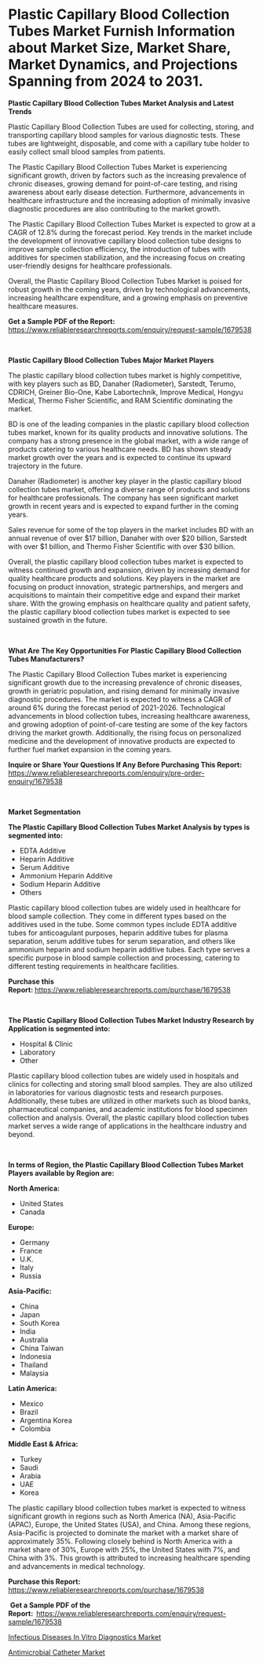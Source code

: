 <p><h1>Plastic Capillary Blood Collection Tubes Market Furnish Information about Market Size, Market Share, Market Dynamics, and Projections Spanning from 2024 to 2031.</h1></p><p><strong>Plastic Capillary Blood Collection Tubes Market Analysis and Latest Trends</strong></p>
<p><p>Plastic Capillary Blood Collection Tubes are used for collecting, storing, and transporting capillary blood samples for various diagnostic tests. These tubes are lightweight, disposable, and come with a capillary tube holder to easily collect small blood samples from patients.</p><p>The Plastic Capillary Blood Collection Tubes Market is experiencing significant growth, driven by factors such as the increasing prevalence of chronic diseases, growing demand for point-of-care testing, and rising awareness about early disease detection. Furthermore, advancements in healthcare infrastructure and the increasing adoption of minimally invasive diagnostic procedures are also contributing to the market growth.</p><p>The Plastic Capillary Blood Collection Tubes Market is expected to grow at a CAGR of 12.8% during the forecast period. Key trends in the market include the development of innovative capillary blood collection tube designs to improve sample collection efficiency, the introduction of tubes with additives for specimen stabilization, and the increasing focus on creating user-friendly designs for healthcare professionals.</p><p>Overall, the Plastic Capillary Blood Collection Tubes Market is poised for robust growth in the coming years, driven by technological advancements, increasing healthcare expenditure, and a growing emphasis on preventive healthcare measures.</p></p>
<p><strong>Get a Sample PDF of the Report:&nbsp;</strong> <a href="https://www.reliableresearchreports.com/enquiry/request-sample/1679538">https://www.reliableresearchreports.com/enquiry/request-sample/1679538</a></p>
<p>&nbsp;</p>
<p><strong>Plastic Capillary Blood Collection Tubes Major Market Players</strong></p>
<p><p>The plastic capillary blood collection tubes market is highly competitive, with key players such as BD, Danaher (Radiometer), Sarstedt, Terumo, CDRICH, Greiner Bio-One, Kabe Labortechnik, Improve Medical, Hongyu Medical, Thermo Fisher Scientific, and RAM Scientific dominating the market. </p><p>BD is one of the leading companies in the plastic capillary blood collection tubes market, known for its quality products and innovative solutions. The company has a strong presence in the global market, with a wide range of products catering to various healthcare needs. BD has shown steady market growth over the years and is expected to continue its upward trajectory in the future.</p><p>Danaher (Radiometer) is another key player in the plastic capillary blood collection tubes market, offering a diverse range of products and solutions for healthcare professionals. The company has seen significant market growth in recent years and is expected to expand further in the coming years.</p><p>Sales revenue for some of the top players in the market includes BD with an annual revenue of over $17 billion, Danaher with over $20 billion, Sarstedt with over $1 billion, and Thermo Fisher Scientific with over $30 billion.</p><p>Overall, the plastic capillary blood collection tubes market is expected to witness continued growth and expansion, driven by increasing demand for quality healthcare products and solutions. Key players in the market are focusing on product innovation, strategic partnerships, and mergers and acquisitions to maintain their competitive edge and expand their market share. With the growing emphasis on healthcare quality and patient safety, the plastic capillary blood collection tubes market is expected to see sustained growth in the future.</p></p>
<p>&nbsp;</p>
<p><strong>What Are The Key Opportunities For Plastic Capillary Blood Collection Tubes Manufacturers?</strong></p>
<p><p>The Plastic Capillary Blood Collection Tubes market is experiencing significant growth due to the increasing prevalence of chronic diseases, growth in geriatric population, and rising demand for minimally invasive diagnostic procedures. The market is expected to witness a CAGR of around 6% during the forecast period of 2021-2026. Technological advancements in blood collection tubes, increasing healthcare awareness, and growing adoption of point-of-care testing are some of the key factors driving the market growth. Additionally, the rising focus on personalized medicine and the development of innovative products are expected to further fuel market expansion in the coming years.</p></p>
<p><strong>Inquire or Share Your Questions If Any Before Purchasing This Report:</strong> <a href="https://www.reliableresearchreports.com/enquiry/pre-order-enquiry/1679538">https://www.reliableresearchreports.com/enquiry/pre-order-enquiry/1679538</a></p>
<p>&nbsp;</p>
<p><strong>Market Segmentation</strong></p>
<p><strong>The Plastic Capillary Blood Collection Tubes Market Analysis by types is segmented into:</strong></p>
<p><ul><li>EDTA Additive</li><li>Heparin Additive</li><li>Serum Additive</li><li>Ammonium Heparin Additive</li><li>Sodium Heparin Additive</li><li>Others</li></ul></p>
<p><p>Plastic capillary blood collection tubes are widely used in healthcare for blood sample collection. They come in different types based on the additives used in the tube. Some common types include EDTA additive tubes for anticoagulant purposes, heparin additive tubes for plasma separation, serum additive tubes for serum separation, and others like ammonium heparin and sodium heparin additive tubes. Each type serves a specific purpose in blood sample collection and processing, catering to different testing requirements in healthcare facilities.</p></p>
<p><strong>Purchase this Report:&nbsp;</strong><a href="https://www.reliableresearchreports.com/purchase/1679538">https://www.reliableresearchreports.com/purchase/1679538</a></p>
<p>&nbsp;</p>
<p><strong>The Plastic Capillary Blood Collection Tubes Market Industry Research by Application is segmented into:</strong></p>
<p><ul><li>Hospital & Clinic</li><li>Laboratory</li><li>Other</li></ul></p>
<p><p>Plastic capillary blood collection tubes are widely used in hospitals and clinics for collecting and storing small blood samples. They are also utilized in laboratories for various diagnostic tests and research purposes. Additionally, these tubes are utilized in other markets such as blood banks, pharmaceutical companies, and academic institutions for blood specimen collection and analysis. Overall, the plastic capillary blood collection tubes market serves a wide range of applications in the healthcare industry and beyond.</p></p>
<p>&nbsp;</p>
<p><strong>In terms of Region, the Plastic Capillary Blood Collection Tubes Market Players available by Region are:</strong></p>
<p>
    <p> <strong> North America: </strong>
        <ul>
            <li>United States</li>
            <li>Canada</li>
        </ul>
        </p> 
    <p> <strong> Europe: </strong>
        <ul>
            <li>Germany</li>
            <li>France</li>
            <li>U.K.</li>
            <li>Italy</li>
            <li>Russia</li>
        </ul>
        </p> 
    <p> <strong> Asia-Pacific: </strong>
        <ul>
            <li>China</li>
            <li>Japan</li>
            <li>South Korea</li>
            <li>India</li>
            <li>Australia</li>
            <li>China Taiwan</li>
            <li>Indonesia</li>
            <li>Thailand</li>
            <li>Malaysia</li>
        </ul>
        </p> 
    <p> <strong> Latin America: </strong>
        <ul>
            <li>Mexico</li>
            <li>Brazil</li>
            <li>Argentina Korea</li>
            <li>Colombia</li>
        </ul>
        </p> 
    <p> <strong> Middle East & Africa: </strong>
        <ul>
            <li>Turkey</li>
            <li>Saudi</li>
            <li>Arabia</li>
            <li>UAE</li>
            <li>Korea</li>
        </ul>
    </p>
    </p>
<p><p>The plastic capillary blood collection tubes market is expected to witness significant growth in regions such as North America (NA), Asia-Pacific (APAC), Europe, the United States (USA), and China. Among these regions, Asia-Pacific is projected to dominate the market with a market share of approximately 35%. Following closely behind is North America with a market share of 30%, Europe with 25%, the United States with 7%, and China with 3%. This growth is attributed to increasing healthcare spending and advancements in medical technology.</p></p>
<p><strong>Purchase this Report: </strong><a href="https://www.reliableresearchreports.com/purchase/1679538">https://www.reliableresearchreports.com/purchase/1679538</a></p>
<p>&nbsp;<strong>Get a Sample PDF of the Report:&nbsp;&nbsp;</strong><a href="https://www.reliableresearchreports.com/enquiry/request-sample/1679538">https://www.reliableresearchreports.com/enquiry/request-sample/1679538</a></p>
<p><strong></strong></p>
<p><p><a href="https://github.com/khansimonweber1lqujlwoz15d/Market-Research-Report-List-1/blob/main/infectious-diseases-in-vitro-diagnostics-market.md">Infectious Diseases In Vitro Diagnostics Market</a></p><p><a href="https://github.com/Sherrillcrooksxa8i18ucf2m/Market-Research-Report-List-1/blob/main/antimicrobial-catheter-market.md">Antimicrobial Catheter Market</a></p></p>